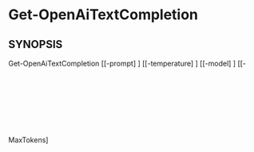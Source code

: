 ﻿---
external help file: powershai-help.xml
schema: 2.0.0
powershai: true
---

# Get-OpenAiTextCompletion

## SYNOPSIS <!--!= @#Synop !-->
Get-OpenAiTextCompletion [[-prompt] <Object>] [[-temperature] <Object>] [[-model] <Object>] [[-MaxTokens] <Object>] [<CommonParameters>]

## SYNTAX <!--!= @#Syntax !-->

```
Get-OpenAiTextCompletion [<CommonParameters>]
```

## PARAMETERS <!--!= @#Params !-->

### -MaxTokens
Ensemble de paramètres : (Tous)
Type : Object
Alias :
Valeurs acceptées :
Requis : faux
Position : 3
Valeur par défaut :
Accepter l'entrée de pipeline : faux
Accepter les caractères génériques :

```yml
Ensemble de paramètres : (Tous)
Type : 
Alias : 
Valeurs acceptées : 
Requis : faux
Position : nommé
Valeur par défaut : Aucun
Accepter l'entrée de pipeline : faux
Accepter les caractères génériques : faux
```

### -model
Ensemble de paramètres : (Tous)
Type : Object
Alias :
Valeurs acceptées :
Requis : faux
Position : 2
Valeur par défaut :
Accepter l'entrée de pipeline : faux
Accepter les caractères génériques :

```yml
Ensemble de paramètres : (Tous)
Type : 
Alias : 
Valeurs acceptées : 
Requis : faux
Position : nommé
Valeur par défaut : Aucun
Accepter l'entrée de pipeline : faux
Accepter les caractères génériques : faux
```

### -prompt
Ensemble de paramètres : (Tous)
Type : Object
Alias :
Valeurs acceptées :
Requis : faux
Position : 0
Valeur par défaut :
Accepter l'entrée de pipeline : faux
Accepter les caractères génériques :

```yml
Ensemble de paramètres : (Tous)
Type : 
Alias : 
Valeurs acceptées : 
Requis : faux
Position : nommé
Valeur par défaut : Aucun
Accepter l'entrée de pipeline : faux
Accepter les caractères génériques : faux
```

### -temperature
Ensemble de paramètres : (Tous)
Type : Object
Alias :
Valeurs acceptées :
Requis : faux
Position : 1
Valeur par défaut :
Accepter l'entrée de pipeline : faux
Accepter les caractères génériques :

```yml
Ensemble de paramètres : (Tous)
Type : 
Alias : 
Valeurs acceptées : 
Requis : faux
Position : nommé
Valeur par défaut : Aucun
Accepter l'entrée de pipeline : faux
Accepter les caractères génériques : faux
```


<!--PowershaiAiDocBlockStart-->
_Traduit automatiquement en utilisant PowershAI et IA._
<!--PowershaiAiDocBlockEnd-->
